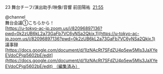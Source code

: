 23 舞台チーフ/演出助手/映像/音響 前田陽祐  [21:55](https://mercury23newcomer.slack.com/archives/C06B8EXN35E/p1703249700874129)  

@channel  
舞台会議①こちらから！  
[https://u-tokyo-ac-jp.zoom.us/j/82096897136?pwd=0k2zUB6kL2a73GaFb7VC6yNSa2Qkix.1](https://u-tokyo-ac-jp.zoom.us/j/82096897136?pwd=0k2zUB6kL2a73GaFb7VC6yNSa2Qkix.1)  
議事録  
[https://docs.google.com/document/d/1IzNAcRt7SFdZU4p5ew5Mls3JaXYeEVdoCPjgj5602bE/edit](https://docs.google.com/document/d/1IzNAcRt7SFdZU4p5ew5Mls3JaXYeEVdoCPjgj5602bE/edit) （編集済み）